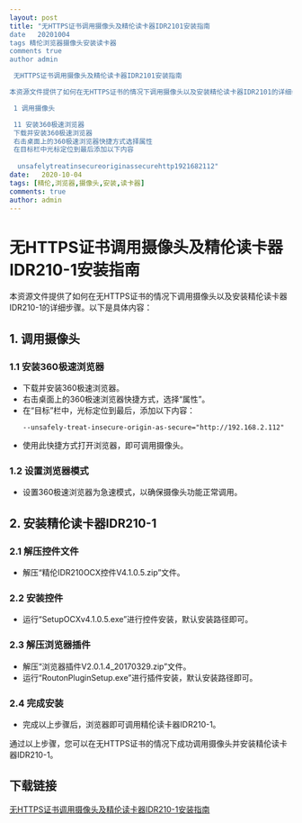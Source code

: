 ```yaml
---
layout: post
title: "无HTTPS证书调用摄像头及精伦读卡器IDR2101安装指南
date   20201004
tags 精伦浏览器摄像头安装读卡器
comments true
author admin

 无HTTPS证书调用摄像头及精伦读卡器IDR2101安装指南

本资源文件提供了如何在无HTTPS证书的情况下调用摄像头以及安装精伦读卡器IDR2101的详细步骤以下是具体内容

 1 调用摄像头

 11 安装360极速浏览器
 下载并安装360极速浏览器
 右击桌面上的360极速浏览器快捷方式选择属性
 在目标栏中光标定位到最后添加以下内容
  
  unsafelytreatinsecureoriginassecurehttp1921682112"
date:   2020-10-04
tags: [精伦,浏览器,摄像头,安装,读卡器]
comments: true
author: admin
---
```

# 无HTTPS证书调用摄像头及精伦读卡器IDR210-1安装指南

本资源文件提供了如何在无HTTPS证书的情况下调用摄像头以及安装精伦读卡器IDR210-1的详细步骤。以下是具体内容：

## 1. 调用摄像头

### 1.1 安装360极速浏览器
- 下载并安装360极速浏览器。
- 右击桌面上的360极速浏览器快捷方式，选择“属性”。
- 在“目标”栏中，光标定位到最后，添加以下内容：
  ```
  --unsafely-treat-insecure-origin-as-secure="http://192.168.2.112"
  ```
- 使用此快捷方式打开浏览器，即可调用摄像头。

### 1.2 设置浏览器模式
- 设置360极速浏览器为急速模式，以确保摄像头功能正常调用。

## 2. 安装精伦读卡器IDR210-1

### 2.1 解压控件文件
- 解压“精伦IDR210OCX控件V4.1.0.5.zip”文件。

### 2.2 安装控件
- 运行“SetupOCXv4.1.0.5.exe”进行控件安装，默认安装路径即可。

### 2.3 解压浏览器插件
- 解压“浏览器插件V2.0.1.4_20170329.zip”文件。
- 运行“RoutonPluginSetup.exe”进行插件安装，默认安装路径即可。

### 2.4 完成安装
- 完成以上步骤后，浏览器即可调用精伦读卡器IDR210-1。

通过以上步骤，您可以在无HTTPS证书的情况下成功调用摄像头并安装精伦读卡器IDR210-1。

## 下载链接

[无HTTPS证书调用摄像头及精伦读卡器IDR210-1安装指南](https://pan.quark.cn/s/d8dfc33b8e25)